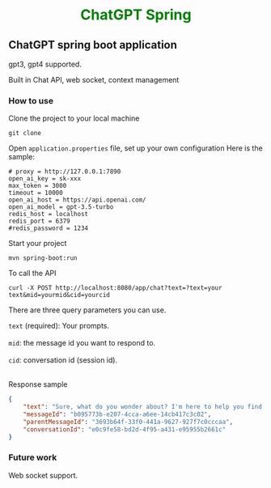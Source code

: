 <h1 style="text-align: center; color: green; -webkit-animation: rainbow 5s infinite; -moz-animation: rainbow 5s infinite; -o-animation: rainbow 5s infinite; animation: rainbow 5s infinite;">ChatGPT Spring</h1>

## ChatGPT spring boot application 

gpt3, gpt4 supported.

Built in Chat API, web socket, context management

### How to use

Clone the project to your local machine
```
git clone 
```

Open `application.properties` file, set up your own configuration
Here is the sample:

```shell
# proxy = http://127.0.0.1:7890
open_ai_key = sk-xxx
max_token = 3000
timeout = 10000
open_ai_host = https://api.openai.com/
open_ai_model = gpt-3.5-turbo
redis_host = localhost
redis_port = 6379
#redis_password = 1234
```

Start your project
```
mvn spring-boot:run
```

To call the API
```shell
curl -X POST http://localhost:8080/app/chat?text=?text=your text&mid=yourmid&cid=yourcid
```

There are three query parameters you can use.

`text` (required): Your prompts. <br></br>
`mid`: the message id you want to respond to. <br></br>
`cid`: conversation id (session id). <br></br>

Response sample
```json
{
    "text": "Sure, what do you wonder about? I'm here to help you find answers to your questions or provide assistance in any way I can.",
    "messageId": "b095773b-e207-4cca-a6ee-14cb417c3c02",
    "parentMessageId": "3693b64f-33f0-441a-9627-927f7c0cccaa",
    "conversationId": "e0c9fe58-bd2d-4f95-a431-e95955b2661c"
}
```

### Future work

Web socket support.
